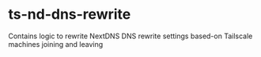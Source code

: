 # ts-nd-dns-rewrite
Contains logic to rewrite NextDNS DNS rewrite settings based-on Tailscale machines joining and leaving
